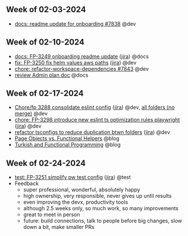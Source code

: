 ## Week of 02-03-2024
* [docs: readme update for onboarding #7838](https://github.com/seontechnologies/seon-admin-react/pull/7838) @dev
## Week of 02-10-2024
- [docs: FP-3249 onboarding readme update](https://github.com/seontechnologies/seon-admin-react/pull/7883) ([jira](https://seonteam.atlassian.net/browse/FP-3249)) @docs
- [fix: FP-3250 fix helm values aws paths](https://github.com/seontechnologies/seon-admin-react/pull/7884) ([jira](https://seonteam.atlassian.net/browse/FP-3250)) @dev
- [chore: refactor-workspace-dependencies #7843](https://github.com/seontechnologies/seon-admin-react/pull/7843) @dev
- [review Admin plan doc](https://docs.google.com/document/d/1aojIW36nHc424WaUG4AVL24QlMx_Nhy3GZnSO4CzXhA/edit?usp=drivesdk) @docs
## Week of 02-17-2024
- [Chore/fp 3288 consolidate eslint config](https://github.com/seontechnologies/seon-admin-react/pull/7890) ([jira](https://seonteam.atlassian.net/browse/FP-3288)) @dev, [all folders (no merge)](https://github.com/seontechnologies/seon-admin-react/pull/7909) @dev
- [chore: FP-3298 introduce new eslint ts optimization rules playwright](https://github.com/seontechnologies/seon-admin-react/pull/7912) ([jira](https://seonteam.atlassian.net/browse/FP-3298)) @dev
- [refactor tsconfigs to reduce duplication btwn folders](https://github.com/seontechnologies/seon-admin-react/pull/7922) ([jira](https://seonteam.atlassian.net/browse/FP-3374)) @dev
- [Page Objects vs. Functional Helpers](https://dev.to/muratkeremozcan/page-objects-vs-functional-helpers-2akj) @blog
- [Turkish and Functional Programming](https://dev.to/muratkeremozcan/turkish-and-functional-programming-a-surprisingly-perfect-match-168o) @blog

## Week of 02-24-2024
* [test: FP-3251 simplify pw test config](https://github.com/seontechnologies/seon-admin-react) ([jira](https://seonteam.atlassian.net/browse/FP-3419)) @test
* Feedback
	- super professional, wonderful, absolutely happy
	- high ownership, very responsible, never gives up until results    
	- even improving the devx, productivity tools
	- although 2.5 weeks only, so much work, so many improvements
	- great to meet in person    
	- future: build connections, talk to people before big changes, slow down a bit, make smaller PRs